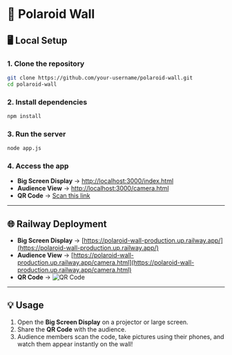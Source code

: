 # 📸 Polaroid Wall

## 🖥️ Local Setup

### 1. Clone the repository

```bash
git clone https://github.com/your-username/polaroid-wall.git
cd polaroid-wall
```

### 2. Install dependencies

```bash
npm install
```

### 3. Run the server

```bash
node app.js
```

### 4. Access the app

* **Big Screen Display** → [http://localhost:3000/index.html](http://localhost:3000/index.html)
* **Audience View** → [http://localhost:3000/camera.html](http://localhost:3000/camera.html)
* **QR Code** → [Scan this link](https://api.qrserver.com/v1/create-qr-code/?data=http://localhost:3000/camera.html)

---

## 🌐 Railway Deployment

* **Big Screen Display** → [https://polaroid-wall-production.up.railway.app/](https://polaroid-wall-production.up.railway.app/)
* **Audience View** → [https://polaroid-wall-production.up.railway.app/camera.html](https://polaroid-wall-production.up.railway.app/camera.html)
* **QR Code** → ![QR Code](https://api.qrserver.com/v1/create-qr-code/?size=250x250\&data=https://polaroid-wall-production.up.railway.app/camera.html)

---

## 💡 Usage

1. Open the **Big Screen Display** on a projector or large screen.
2. Share the **QR Code** with the audience.
3. Audience members scan the code, take pictures using their phones, and watch them appear instantly on the wall!
